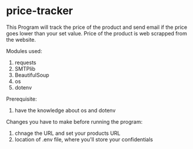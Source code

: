 # price-tracker

This Program will track the price of the product and send email if the price goes lower than your set value. Price of the product is web scrapped from the website.

Modules used:
1. requests
2. SMTPlib
3. BeautifulSoup
4. os
5. dotenv

Prerequisite:
1. have the knowledge about os and dotenv

Changes you have to make before running the program:
1. chnage the URL and set your products URL
2. location of .env file, where you'll store your confidentials
  
